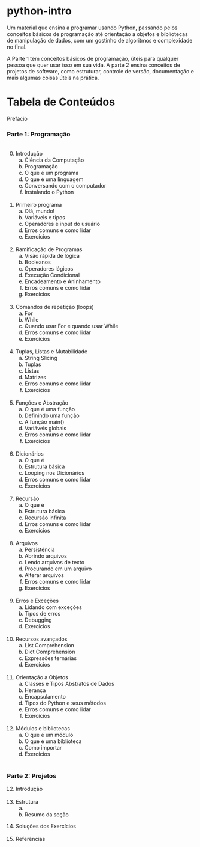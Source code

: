 <h1>python-intro</h1>

Um material que ensina a programar usando Python, passando pelos conceitos básicos de programação até orientação a objetos e bibliotecas de manipulação de dados, com um gostinho de algoritmos e complexidade no final.

A Parte 1 tem conceitos básicos de programação, úteis para qualquer pessoa que quer usar isso em sua vida. A parte 2 ensina conceitos de projetos de software, como estruturar, controle de versão, documentação e mais algumas coisas úteis na prática.


<h1>Tabela de Conteúdos</h1>
Prefácio

<h3>Parte 1: Programação</h3>
<ol start=0>
    <br />
    <li>Introdução
        <ol style="list-style-type: lower-alpha;">
            <li>Ciência da Computação</li>
            <li>Programação</li>
            <li>O que é um programa</li>
            <li>O que é uma linguagem</li>
            <li>Conversando com o computador</li>
            <li>Instalando o Python</li>
        </ol>
    </li>
    <br />
    <li>Primeiro programa
        <ol style="list-style-type: lower-alpha;">
            <li>Olá, mundo!</li>
            <li>Variáveis e tipos</li>
            <li>Operadores e input do usuário</li>
            <li>Erros comuns e como lidar</li>
            <li>Exercícios</li>
        </ol>
    </li>
    <br />
    <li>Ramificação de Programas
        <ol style="list-style-type: lower-alpha;">
            <li>Visão rápida de lógica</li>
            <li>Booleanos</li>
            <li>Operadores lógicos</li>
            <li>Execução Condicional</li>
            <li>Encadeamento e Aninhamento</li>
            <li>Erros comuns e como lidar</li>
            <li>Exercícios</li>
        </ol>
    </li>
    <br />
    <li>Comandos de repetição (loops)
        <ol style="list-style-type: lower-alpha;">
            <li>For</li>
            <li>While</li>
            <li>Quando usar For e quando usar While</li>
            <li>Erros comuns e como lidar</li>
            <li>Exercícios</li>
        </ol>
    </li>
    <br />
    <li>Tuplas, Listas e Mutabilidade
        <ol style="list-style-type: lower-alpha;">
            <li>String Slicing</li>
            <li>Tuplas</li>
            <li>Listas</li>
            <li>Matrizes</li>
            <li>Erros comuns e como lidar</li>
            <li>Exercícios</li>
        </ol>
    </li>
    <br />
    <li>Funções e Abstração
        <ol style="list-style-type: lower-alpha;">
            <li>O que é uma função</li>
            <li>Definindo uma função</li>
            <li>A função main()</li>
            <li>Variáveis globais</li>
            <li>Erros comuns e como lidar</li>
            <li>Exercícios</li>
        </ol>
    </li>
    <br />
    <li>Dicionários
        <ol style="list-style-type: lower-alpha;">
            <li>O que é</li>
            <li>Estrutura básica</li>
            <li>Looping nos Dicionários</li>
            <li>Erros comuns e como lidar</li>
            <li>Exercícios</li>
        </ol>
    </li>
    <br />
    <li>Recursão
        <ol style="list-style-type: lower-alpha;">
            <li>O que é</li>
            <li>Estrutura básica</li>
            <li>Recursão infinita</li>
            <li>Erros comuns e como lidar</li>
            <li>Exercícios</li>
        </ol>
    </li>
    <br />
    <li>Arquivos
        <ol style="list-style-type: lower-alpha;">
            <li>Persistência</li>
            <li>Abrindo arquivos</li>
            <li>Lendo arquivos de texto</li>
            <li>Procurando em um arquivo</li>
            <li>Alterar arquivos</li>
            <li>Erros comuns e como lidar</li>
            <li>Exercícios</li>
        </ol>
    </li>
    <br />
        <li>Erros e Exceções
        <ol style="list-style-type: lower-alpha;">
            <li>Lidando com exceções</li>
            <li>Tipos de erros</li>
            <li>Debugging</li>
            <li>Exercícios</li>
        </ol>
    </li>
    <br />
        <li>Recursos avançados
        <ol style="list-style-type: lower-alpha;">
            <li>List Comprehension</li>
            <li>Dict Comprehension</li>
            <li>Expressões ternárias</li>
            <li>Exercícios</li>
        </ol>
    </li>
    <br />
        <li>Orientação a Objetos
        <ol style="list-style-type: lower-alpha;">
            <li>Classes e Tipos Abstratos de Dados</li>
            <li>Herança</li>
            <li>Encapsulamento</li>
            <li>Tipos do Python e seus métodos</li>
            <li>Erros comuns e como lidar</li>
            <li>Exercícios</li>
        </ol>
    </li>
    <br />
        <li>Módulos e bibliotecas
        <ol style="list-style-type: lower-alpha;">
            <li>O que é um módulo</li>
            <li>O que é uma biblioteca</li>
            <li>Como importar</li>
            <li>Exercícios</li>
        </ol>
    </li>
    <br />
</ol>

<h3>Parte 2: Projetos</h3>

<ol start=12>
    <li>Introdução</li>
    <br />
    <li>Estrutura
        <ol style="list-style-type: lower-alpha;">
            <li></li>
            <li>Resumo da seção</li>
        </ol>
    </li>
</ol>

<ol start=14>
    <li>Soluções dos Exercícios</li>
    <br />
    <li>Referências</li>
</ol>
<br>
